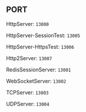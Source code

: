 ## PORT

HttpServer: `13000`

HttpServer-SessionTest: `13005`

HttpServer-HttpsTest: `13006`

Http2Server: `13007`

RedisSessionServer: `13001`

WebSocketServer: `13002`

TCPServer: `13003`

UDPServer: `13004`
